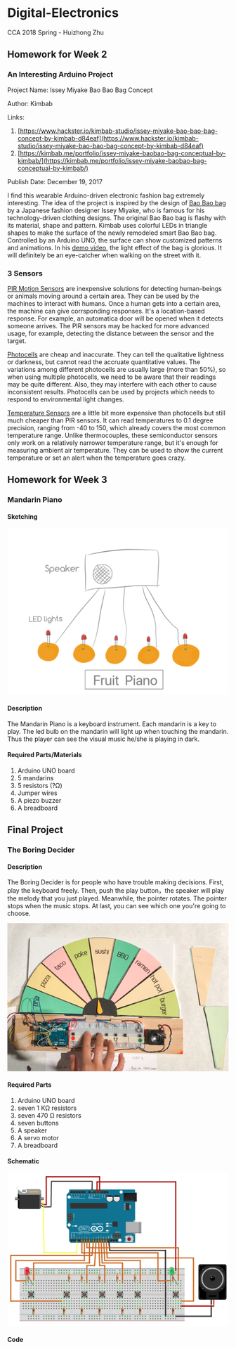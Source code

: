 # Digital-Electronics
CCA 2018 Spring - Huizhong Zhu

## Homework for Week 2

### An Interesting Arduino Project

Project Name: Issey Miyake Bao Bao Bag Concept

Author: Kimbab

Links:

1. [https://www.hackster.io/kimbab-studio/issey-miyake-bao-bao-bag-concept-by-kimbab-d84eaf](https://www.hackster.io/kimbab-studio/issey-miyake-bao-bao-bag-concept-by-kimbab-d84eaf)
1. [https://kimbab.me/portfolio/issey-miyake-baobao-bag-conceptual-by-kimbab/](https://kimbab.me/portfolio/issey-miyake-baobao-bag-conceptual-by-kimbab/)

Publish Date: December 19, 2017

I find this wearable Arduino-driven electronic fashion bag extremely interesting. The idea of the project is inspired by the design of [Bao Bao bag](https://www.isseymiyake.com/en/brands/baobao) by a Japanese fashion designer Issey Miyake, who is famous for his technology-driven clothing designs. The original Bao Bao bag is flashy with its material, shape and pattern. Kimbab uses colorful LEDs in triangle shapes to make the surface of the newly remodeled smart Bao Bao bag. Controlled by an Arduino UNO, the surface can show customized patterns and animations. In his [demo video](https://youtu.be/EZ4qKqp91Pk), the light effect of the bag is glorious. It will definitely be an eye-catcher when walking on the street with it.

### 3 Sensors

[PIR Motion Sensors](https://learn.adafruit.com/pir-passive-infrared-proximity-motion-sensor/) are inexpensive solutions for detecting human-beings or animals moving around a certain area. They can be used by the machines to interact with humans. Once a human gets into a certain area, the machine can give corrsponding responses. It's a location-based response. For example, an automatica door will be opened when it detects someone arrives. The PIR sensors may be hacked for more advanced usage, for example, detecting the distance between the sensor and the target.

[Photocells](https://learn.adafruit.com/photocells) are cheap and inaccurate. They can tell the qualitative lightness or darkness, but cannot read the accruate quantitative values. The variations among different photocells are usually large (more than 50%), so when using multiple photocells, we need to be aware that their readings may be quite different. Also, they may interfere with each other to cause inconsistent results. Photocells can be used by projects which needs to respond to environmental light changes.

[Temperature Sensors](https://learn.adafruit.com/tmp36-temperature-sensor) are a little bit more expensive than photocells but still much cheaper than PIR sensors. It can read temperatures to 0.1 degree precision, ranging from -40 to 150, which already covers the most common temperature range. Unlike thermocouples, these semiconductor sensors only work on a relatively narrower temperature range, but it's enough for measuring ambient air temperature. They can be used to show the current temperature or set an alert when the temperature goes crazy.


## Homework for Week 3

### Mandarin Piano

#### Sketching
![](https://github.com/zhz1208/Digital-Electronics/blob/master/PNG%20image-321ADD91BD44-1.png)

#### Description

The Mandarin Piano is a keyboard instrument. Each mandarin is a key to play. The led bulb on the mandarin will light up when touching the mandarin. Thus the player can see the visual music he/she is playing in dark.

#### Required Parts/Materials

1. Arduino UNO board
2. 5 mandarins
3. 5 resistors (?Ω)
4. Jumper wires
5. A piezo buzzer
6. A breadboard

## Final Project

### The Boring Decider

#### Description

The Boring Decider is for people who have trouble making decisions. First, play the keyboard freely. Then, push the play button，the speaker will play the melody that you just played. Meanwhile, the pointer rotates. The pointer stops when the music stops. At last, you can see which one you're going to choose.

![](https://github.com/zhz1208/Digital-Electronics/blob/master/Snapseed%205.jpg)


#### Required Parts

1. Arduino UNO board
2. seven 1 KΩ resistors
3. seven 470 Ω resistors
4. seven buttons
5. A speaker
6. A servo motor
7. A breadboard

#### Schematic

![](https://github.com/zhz1208/Digital-Electronics/blob/master/the%20decider.jpg)

#### Code

[](https://github.com/zhz1208/Digital-Electronics/blob/master/the%20decider.ino)
